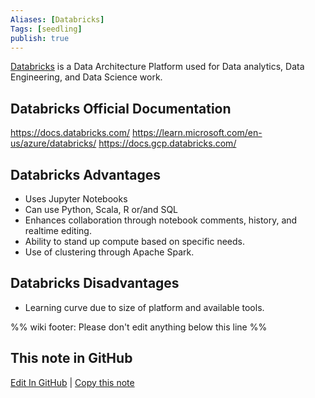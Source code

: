 ```yaml
---
Aliases: [Databricks]
Tags: [seedling]
publish: true
---
```

[Databricks](https://databricks.com) is a Data Architecture Platform used for Data analytics, Data Engineering, and Data Science work. 

## Databricks Official Documentation

https://docs.databricks.com/
https://learn.microsoft.com/en-us/azure/databricks/
https://docs.gcp.databricks.com/

## Databricks Advantages

- Uses Jupyter Notebooks
- Can use Python, Scala, R or/and SQL
- Enhances collaboration through notebook comments, history, and realtime editing.
- Ability to stand up compute based on specific needs.
- Use of clustering through Apache Spark.

## Databricks Disadvantages

- Learning curve due to size of platform and available tools.

%% wiki footer: Please don't edit anything below this line %%

## This note in GitHub

<span class="git-footer">[Edit In GitHub](https://github.dev/data-engineering-community/data-engineering-wiki/blob/main/Tools/Databricks.md "git-hub-edit-note") | [Copy this note](https://raw.githubusercontent.com/data-engineering-community/data-engineering-wiki/main/Tools/Databricks.md "git-hub-copy-note") </span>
